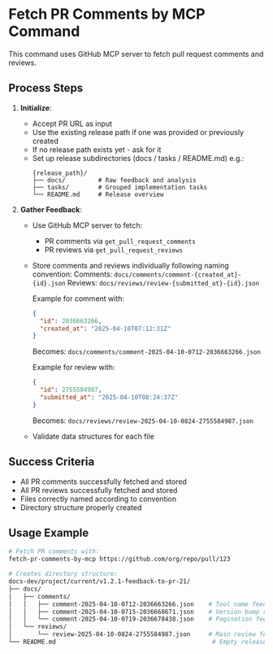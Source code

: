 # Fetch PR Comments by MCP Command

This command uses GitHub MCP server to fetch pull request comments and reviews.

## Process Steps

1. **Initialize**:
   - Accept PR URL as input
   - Use the existing release path if one was provided or previously created
   - If no release path exists yet - ask for it
   - Set up release subdirectories (docs / tasks / README.md) e.g.:
     ```
     {release_path}/
     ├── docs/         # Raw feedback and analysis
     ├── tasks/        # Grouped implementation tasks
     └── README.md     # Release overview
     ```

2. **Gather Feedback**:
   - Use GitHub MCP server to fetch:
     - PR comments via `get_pull_request_comments`
     - PR reviews via `get_pull_request_reviews`
   - Store comments and reviews individually following naming convention:
     Comments: `docs/comments/comment-{created_at}-{id}.json`
     Reviews: `docs/reviews/review-{submitted_at}-{id}.json`

     Example for comment with:
     ```json
     {
       "id": 2036663266,
       "created_at": "2025-04-10T07:12:31Z"
     }
     ```
     Becomes: `docs/comments/comment-2025-04-10-0712-2036663266.json`

     Example for review with:
     ```json
     {
       "id": 2755584987,
       "submitted_at": "2025-04-10T08:24:37Z"
     }
     ```
     Becomes: `docs/reviews/review-2025-04-10-0824-2755584987.json`

   - Validate data structures for each file

## Success Criteria

- All PR comments successfully fetched and stored
- All PR reviews successfully fetched and stored
- Files correctly named according to convention
- Directory structure properly created

## Usage Example

```bash
# Fetch PR comments with:
fetch-pr-comments-by-mcp https://github.com/org/repo/pull/123

# Creates directory structure:
docs-dev/project/current/v1.2.1-feedback-to-pr-21/
├── docs/
│   ├── comments/
│   │   ├── comment-2025-04-10-0712-2036663266.json    # Tool name feedback
│   │   ├── comment-2025-04-10-0715-2036668671.json    # Version bump request
│   │   └── comment-2025-04-10-0719-2036678438.json    # Pagination feedback
│   └── reviews/
│       └── review-2025-04-10-0824-2755584987.json     # Main review feedback
└── README.md                                           # Empty release overview
```
